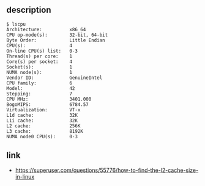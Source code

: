 ## description

```
$ lscpu 
Architecture:          x86_64
CPU op-mode(s):        32-bit, 64-bit
Byte Order:            Little Endian
CPU(s):                4
On-line CPU(s) list:   0-3
Thread(s) per core:    1
Core(s) per socket:    4
Socket(s):             1
NUMA node(s):          1
Vendor ID:             GenuineIntel
CPU family:            6
Model:                 42
Stepping:              7
CPU MHz:               3401.000
BogoMIPS:              6784.57
Virtualization:        VT-x
L1d cache:             32K
L1i cache:             32K
L2 cache:              256K
L3 cache:              8192K
NUMA node0 CPU(s):     0-3
```



## link

- https://superuser.com/questions/55776/how-to-find-the-l2-cache-size-in-linux

